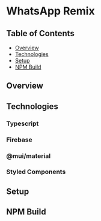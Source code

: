 
# WhatsApp Remix

## Table of Contents

- [Overview](#overview)
- [Technologies](#technologies)
- [Setup](#setup)
- [NPM Build](#npm-build)

## Overview

## Technologies

### Typescript

### Firebase

### @mui/material

### Styled Components

## Setup

## NPM Build